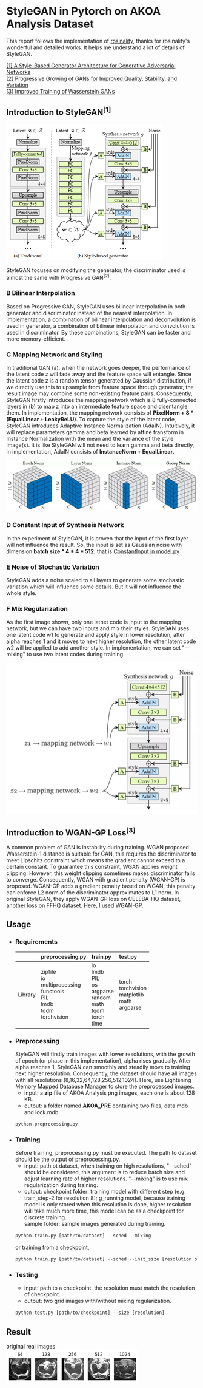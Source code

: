 # StyleGAN in Pytorch on AKOA Analysis Dataset    

This report follows the implementation of [rosinality](https://github.com/rosinality/style-based-gan-pytorch), thanks for rosinality's wonderful and detailed works. It helps me understand a lot of details of StyleGAN.  

[[1] A Style-Based Generator Architecture for Generative Adversarial Networks](https://arxiv.org/abs/1812.04948)  
[[2] Progressive Growing of GANs for Improved Quality, Stability, and Variation](https://arxiv.org/abs/1710.10196)  
[[3] Improved Training of Wasserstein GANs](https://arxiv.org/abs/1704.00028)  
## Introduction to StyleGAN<sup>[1]</sup>   

![stylegan_generator](images/stylegan_generator.PNG)    

StyleGAN focuses on modifying the generator, the discriminator used is almost the same with Progressive GAN<sup>[2]</sup>.  
### B Bilinear Interpolation
Based on Progressive GAN, StyleGAN uses bilinear interpolation in both generator and discriminator instead of the nearest interpolation. In implementation, a combination of bilinear interpolation and deconvolution is used in generator, a combination of bilinear interpolation and convolution is used in discriminator. By these combinations, StyleGAN can be faster and more memory-efficient.  
### C Mapping Network and Styling   
In traditional GAN (a), when the network goes deeper, the performance of the latent code z will fade away and the feature space will entangle. Since the latent code z is a random tensor generated by Gaussian distribution, if we directly use this to upsample from feature space through generator, the result image may combine some non-existing feature pairs. Consequently, StyleGAN firstly introduces the mapping network which is 8 fully-connected layers in (b) to map z into an intermediate feature space and disentangle them. In implementation, the mapping network consists of __PixelNorm + 8 * (EqualLinear + LeakyReLU)__. To capture the style of the latent code, StyleGAN introduces Adaptive Instance Normalization (AdaIN). Intuitively, it will replace parameters gamma and beta learned by affine transform in Instance Normalization with the mean and the variance of the style image(s). It is like StyleGAN will not need to learn gamma and beta directly, in implementation, AdaIN consists of __InstanceNorm + EqualLinear__.       

![IN](images/IN.png)    

### D Constant Input of Synthesis Network    
In the experiment of StyleGAN, it is proven that the input of the first layer will not influence the result. So, the input is set as Gaussian noise with dimension __batch size * 4 * 4 * 512__, that is [ConstantInput in model.py](model.py#L297)  
### E Noise of Stochastic Variation    
StyleGAN adds a noise scaled to all layers to generate some stochastic variation which will influence some details. But it will not influence the whole style.   
### F Mix Regularization   
As the first image shown, only one latnet code is input to the mapping network, but we can have two inputs and mix their styles. StyleGAN uses one latent code w1 to generate and apply style in lower resolution, after alpha reaches 1 and it moves to next higher resolution, the other latent code w2 will be applied to add another style. In implementation, we can set "--mixing" to use two latent codes during training.   

![mix_style](images/mix_style.PNG)    

## Introduction to WGAN-GP Loss<sup>[3]</sup>    
A common problem of GAN is instability during training. WGAN proposed Wasserstein-1 distance is suitable for GAN, this requires the discriminator to meet Lipschitz constraint which means the gradient cannot exceed to a certain constant. To guarantee this constraint, WGAN applies weight clipping. However, this weight clipping sometimes makes discriminator fails to converge. Consequently,  WGAN with gradient penalty (WGAN-GP) is proposed. WGAN-GP adds a gradient penalty based on WGAN, this penalty can enforce L2 norm of the discriminator approximates to L1 norm. In original StyleGAN, they apply WGAN-GP loss on CELEBA-HQ dataset, another loss on FFHQ dataset. Here, I used WGAN-GP.       

## Usage  
- ### Requirements 
  |       | preprocessing.py | train.py | test.py |
  | ------ | ----------- | --------|---------|
  | Library | zipfile <br> io <br> multiprocessing<br> functools<br> PIL<br> lmdb<br> tqdm <br>torchvision |io<br> lmdb<br> PIL<br> os<br> argparse<br> random<br> math<br> tqdm<br> torch<br> time |torch<br> torchvision<br> matplotlib<br> math<br> argparse|
- ### Preprocessing   
  StyleGAN will firstly train images with lower resolutions, with the growth of epoch (or phase in this implementation), alpha rises gradually. After alpha reaches 1, StyleGAN can smoothly and steadily move to training next higher resolution. Consequently, the dataset should have all images with all resolutions (8,16,32,64,128,256,512,1024). Here, use Lightening Memory Mapped Database Manager to store the preprocessed images.   
  - input: a __zip__ file of AKOA Analysis png images, each one is about 128 KB.  
  - output: a folder named __AKOA_PRE__ containing two files, data.mdb and lock.mdb.  
  ```python
  python preprocessing.py
  ```
- ### Training   
  Before training, preprocessing.py must be executed. The path to dataset should be the output of preprocessing.py.  
  - input: path ot dataset, when training on high resolutions, "--sched" should be considered, this argument is to reduce batch size and adjust learning rate of higher resolutions. "--mixing" is to use mix regularization during training.  
  - output: checkpoint folder: training model with different step (e.g. train_step-2 for resolution 8); g_running model, because training model is only stored when this resolution is done, higher resolution will take much more time, this model can be as a checkpoint for discrete training.  
            sample folder: sample images generated during training.  
  ```python
  python train.py [path/to/dataset] --sched --mixing
  ```
  or training from a checkpoint,  
  ```python
  python train.py [path/to/dataset] --sched --init_size [resolution of ckpt] --ckpt [path/to/ckpt] --mixing
  ```
- ### Testing    
  - input: path to a checkpoint, the resolution must match the resolution of checkpoint.  
  - output: two grid images with/without mixing regularization.  
  ```python
  python test.py [path/to/checkpoint] --size [resolution]
  ```

## Result   
original real images  
![real_images](images/real_images.png)  


